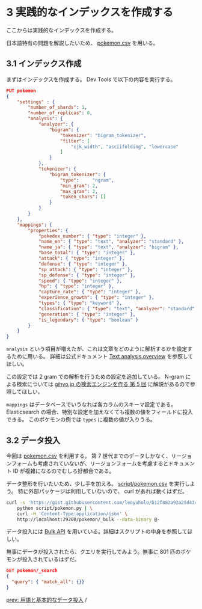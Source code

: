 # 3 実践的なインデックスを作成する

ここからは実践的なインデックスを作成する。

日本語特有の問題を解説したいため、 [pokemon.csv](https://gist.github.com/leoyuholo/b12f882a92a25d43cf90e29812639eb3) を用いる。

## 3.1 インデックス作成

まずはインデックスを作成する。 Dev Tools で以下の内容を実行する。

```json
PUT pokemon
{
    "settings" : {
        "number_of_shards": 1,
        "number_of_replicas": 0,
        "analysis": {
            "analyzer": {
                "bigram": {
                    "tokenizer": "bigram_tokenizer",
                    "filter": [
                        "cjk_width", "asciifolding", "lowercase"
                    ]
                }
            },
            "tokenizer": {
                "bigram_tokenizer": {
                    "type":     "ngram",
                    "min_gram": 2,
                    "max_gram": 2,
                    "token_chars": []
                }
            }
        }
    },
    "mappings": {
        "properties": {
            "pokedex_number": { "type": "integer" },
            "name_en": { "type": "text", "analyzer": "standard" },
            "name_ja": { "type": "text", "analyzer": "bigram" },
            "base_total": { "type": "integer" },
            "attack": { "type": "integer" },
            "defense": { "type": "integer" },
            "sp_attack": { "type": "integer" },
            "sp_defense": { "type": "integer" },
            "speed": { "type": "integer" },
            "hp": { "type": "integer" },
            "capture_rate": { "type": "integer" },
            "experience_growth": { "type": "integer" },
            "types": { "type": "keyword" },
            "classification": { "type": "text", "analyzer": "standard" },
            "generation": { "type": "integer" },
            "is_legendary": { "type": "boolean" }
        }
    }
}
```

`analysis` という項目が増えたが、これは文章をどのように解析するかを設定するために用いる。
詳細は公式ドキュメント [Text analysis overview](https://www.elastic.co/guide/en/elasticsearch/reference/current/analysis-overview.html) を参照してほしい。

この設定では 2 gram での解析を行うための設定を追加している。
N-gram による検索については [gihyo.jp の検索エンジンを作る 第 5 回](https://gihyo.jp/dev/serial/01/make-findspot/0005) に解説があるので参照してほしい。

`mappings` はデータベースでいうなれば各カラムのスキーマ設定である。
Elasticsearch の場合、特別な設定を加えなくても複数の値をフィールドに投入できる。
このポケモンの例では `types` に複数の値が入りうる。

## 3.2 データ投入

今回は [pokemon.csv](https://gist.github.com/leoyuholo/b12f882a92a25d43cf90e29812639eb3) を利用する。
第 7 世代までのデータしかなく、リージョンフォームも考慮されていないが、リージョンフォームを考慮するとドキュメント ID が複雑になるのでむしろ好都合である。

データ整形を行いたいため、少し手を加える。
[script/pokemon.csv](../../script/pokemon.csv) を実行しよう。
特に外部パッケージは利用していないので、 curl があれば動くはずだ。

```bash
curl -s 'https://gist.githubusercontent.com/leoyuholo/b12f882a92a25d43cf90e29812639eb3/raw/1abee7fb529dfacb374633f3a450b37634f8321a/pokemon.csv' | \
    python script/pokemon.py | \
    curl -H 'Content-Type:application/json' \
    http://localhost:29200/pokemon/_bulk --data-binary @-
```

データ投入には [Bulk API](https://www.elastic.co/guide/en/elasticsearch/reference/current/docs-bulk.html) を用いている。詳細はスクリプトの中身を参照してほしい。

無事にデータが投入されたら、クエリを実行してみよう。無事に 801 匹のポケモンが投入されているはずだ。

```json
GET pokemon/_search
{
  "query": { "match_all": {}}
}
```

[prev: 用語と基本的なデータ投入](./02_words.md) /
